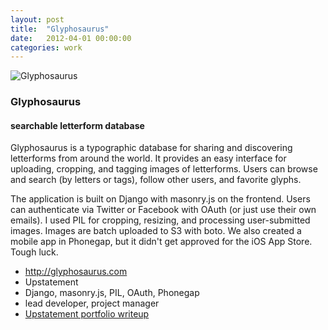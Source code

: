 ```yaml
---
layout: post
title:  "Glyphosaurus"
date:   2012-04-01 00:00:00
categories: work
---
```


<div class="banner">
    <img src="/img/glyphosaurusThumb.png" alt="Glyphosaurus" class="workThumb"/>
    <div class="title">
        <h3>Glyphosaurus</h3>
        <h4>searchable letterform database</h4>
    </div>
</div>

<div class="detail">
    <p>
        Glyphosaurus is a typographic database for sharing and discovering letterforms from around the world. It provides an easy interface for uploading, cropping, and tagging images of letterforms. Users can browse and search (by letters or tags), follow other users, and favorite glyphs.
    </p>
    <p>
        The application is built on Django with masonry.js on the frontend. Users can authenticate via Twitter or Facebook with OAuth (or just use their own emails). I used PIL for cropping, resizing, and processing user-submitted images. Images are batch uploaded to S3 with boto. We also created a mobile app in Phonegap, but it didn't get approved for the iOS App Store. Tough luck.
    </p>
    <ul class="workMeta">
        <li class="link"><a href="http://glyphosaurus.com" target="_blank">http://glyphosaurus.com</a></li>
        <li class="company">Upstatement</li>
        <li class="builtWith">Django, masonry.js, PIL, OAuth, Phonegap</li>
        <li class="role">lead developer, project manager</li>
        <li class="readMore"><a href="http://upstatement.com/portfolio/glyphosaurus" target="_blank">Upstatement portfolio writeup</a></li>
    </ul>
</div>
